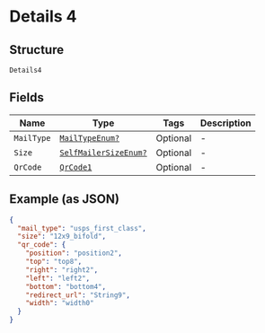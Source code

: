 
# Details 4

## Structure

`Details4`

## Fields

| Name | Type | Tags | Description |
|  --- | --- | --- | --- |
| `MailType` | [`MailTypeEnum?`](../../doc/models/mail-type-enum.md) | Optional | - |
| `Size` | [`SelfMailerSizeEnum?`](../../doc/models/self-mailer-size-enum.md) | Optional | - |
| `QrCode` | [`QrCode1`](../../doc/models/qr-code-1.md) | Optional | - |

## Example (as JSON)

```json
{
  "mail_type": "usps_first_class",
  "size": "12x9_bifold",
  "qr_code": {
    "position": "position2",
    "top": "top8",
    "right": "right2",
    "left": "left2",
    "bottom": "bottom4",
    "redirect_url": "String9",
    "width": "width0"
  }
}
```

